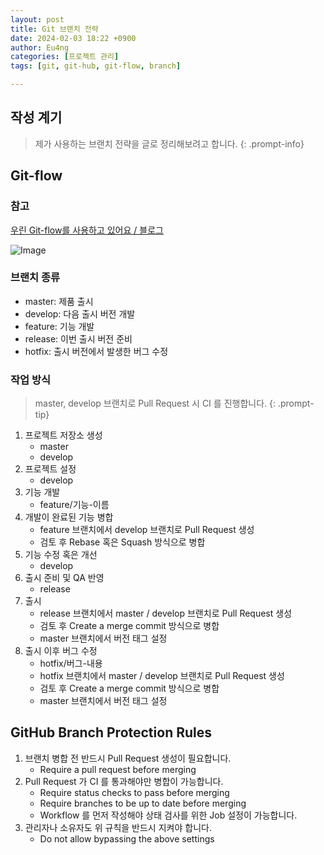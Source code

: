 ```yaml
---
layout: post
title: Git 브랜치 전략
date: 2024-02-03 18:22 +0900
author: Eu4ng
categories: [프로젝트 관리]
tags: [git, git-hub, git-flow, branch]

---
```


## 작성 계기

> 제가 사용하는 브랜치 전략을 글로 정리해보려고 합니다.
{: .prompt-info}

## Git-flow

### 참고

[우린 Git-flow를 사용하고 있어요 / 블로그](https://techblog.woowahan.com/2553/)

![Image](https://techblog.woowahan.com/wp-content/uploads/img/2017-10-30/git-flow_overall_graph.png)

### 브랜치 종류

- master: 제품 출시
- develop: 다음 출시 버전 개발
- feature: 기능 개발
- release: 이번 출시 버전 준비
- hotfix: 출시 버전에서 발생한 버그 수정

### 작업 방식

> master, develop 브랜치로 Pull Request 시 CI 를 진행합니다.
{: .prompt-tip}

1. 프로젝트 저장소 생성
    - master
    - develop
2. 프로젝트 설정
    - develop
3. 기능 개발
    - feature/기능-이름
4. 개발이 완료된 기능 병합
    - feature 브랜치에서 develop 브랜치로 Pull Request 생성
    - 검토 후 Rebase 혹은 Squash 방식으로 병합
5. 기능 수정 혹은 개선
    - develop
6. 출시 준비 및 QA 반영
    - release
7. 출시
    - release 브랜치에서 master / develop 브랜치로 Pull Request 생성
    - 검토 후 Create a merge commit 방식으로 병합
    - master 브랜치에서 버전 태그 설정
8. 출시 이후 버그 수정
    - hotfix/버그-내용
    - hotfix 브랜치에서 master / develop 브랜치로 Pull Request 생성
    - 검토 후 Create a merge commit 방식으로 병합
    - master 브랜치에서 버전 태그 설정

## GitHub Branch Protection Rules

1. 브랜치 병합 전 반드시 Pull Request 생성이 필요합니다.
    - Require a pull request before merging
2. Pull Request 가 CI 를 통과해야만 병합이 가능합니다.
    - Require status checks to pass before merging
    - Require branches to be up to date before merging
    - Workflow 를 먼저 작성해야 상태 검사를 위한 Job 설정이 가능합니다.
3. 관리자나 소유자도 위 규칙을 반드시 지켜야 합니다.
    - Do not allow bypassing the above settings
